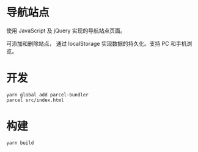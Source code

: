 # 导航站点
使用 JavaScript 及 jQuery 实现的导航站点页面。

可添加和删除站点， 通过 localStorage 实现数据的持久化。支持 PC 和手机浏览。

# 开发

```
yarn global add parcel-bundler
parcel src/index.html

```

# 构建

```
yarn build
```